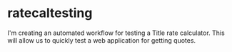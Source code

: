 # ratecaltesting
I'm creating an automated workflow for testing a Title rate calculator.  This will allow us to quickly test a web application for getting quotes.  


